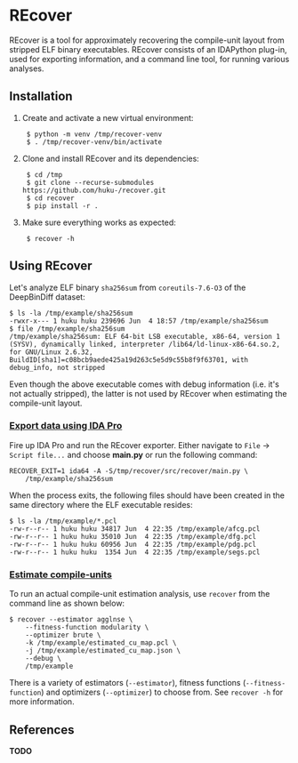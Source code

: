# REcover

REcover is a tool for approximately recovering the compile-unit layout from
stripped ELF binary executables. REcover consists of an IDAPython plug-in,
used for exporting information, and a command line tool, for running various
analyses.


## Installation

1. Create and activate a new virtual environment:

        $ python -m venv /tmp/recover-venv
        $ . /tmp/recover-venv/bin/activate

2. Clone and install REcover and its dependencies:

        $ cd /tmp
        $ git clone --recurse-submodules https://github.com/huku-/recover.git
        $ cd recover
        $ pip install -r .

3. Make sure everything works as expected:

        $ recover -h


## Using REcover

Let's analyze ELF binary `sha256sum` from `coreutils-7.6-O3` of the DeepBinDiff
dataset:

    $ ls -la /tmp/example/sha256sum
    -rwxr-x--- 1 huku huku 239696 Jun  4 18:57 /tmp/example/sha256sum
    $ file /tmp/example/sha256sum
    /tmp/example/sha256sum: ELF 64-bit LSB executable, x86-64, version 1 (SYSV), dynamically linked, interpreter /lib64/ld-linux-x86-64.so.2, for GNU/Linux 2.6.32, BuildID[sha1]=c08bcb9aede425a19d263c5e5d9c55b8f9f63701, with debug_info, not stripped

Even though the above executable comes with debug information (i.e. it's not
actually stripped), the latter is not used by REcover when estimating the
compile-unit layout.


### <u>Export data using IDA Pro</u>

Fire up IDA Pro and run the REcover exporter. Either navigate to `File` &rarr;
`Script file...` and choose **main.py** or run the following command:

    RECOVER_EXIT=1 ida64 -A -S/tmp/recover/src/recover/main.py \
        /tmp/example/sha256sum

When the process exits, the following files should have been created in the same
directory where the ELF executable resides:

    $ ls -la /tmp/example/*.pcl
    -rw-r--r-- 1 huku huku 34817 Jun  4 22:35 /tmp/example/afcg.pcl
    -rw-r--r-- 1 huku huku 35010 Jun  4 22:35 /tmp/example/dfg.pcl
    -rw-r--r-- 1 huku huku 60956 Jun  4 22:35 /tmp/example/pdg.pcl
    -rw-r--r-- 1 huku huku  1354 Jun  4 22:35 /tmp/example/segs.pcl


### <u>Estimate compile-units</u>

To run an actual compile-unit estimation analysis, use `recover` from the command
line as shown below:

    $ recover --estimator agglnse \
        --fitness-function modularity \
        --optimizer brute \
        -k /tmp/example/estimated_cu_map.pcl \
        -j /tmp/example/estimated_cu_map.json \
        --debug \
        /tmp/example

There is a variety of estimators (`--estimator`), fitness functions (`--fitness-function`)
and optimizers (`--optimizer`) to choose from. See `recover -h` for more information.


## References

**TODO**
